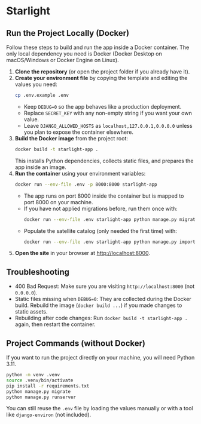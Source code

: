 # Starlight

## Run the Project Locally (Docker)

Follow these steps to build and run the app inside a Docker container. The only local dependency you need is Docker (Docker Desktop on macOS/Windows or Docker Engine on Linux).

1. **Clone the repository** (or open the project folder if you already have it).
2. **Create your environment file** by copying the template and editing the values you need:
   ```bash
   cp .env.example .env
   ```
   - Keep `DEBUG=0` so the app behaves like a production deployment.
   - Replace `SECRET_KEY` with any non-empty string if you want your own value.
   - Leave `DJANGO_ALLOWED_HOSTS` as `localhost,127.0.0.1,0.0.0.0` unless you plan to expose the container elsewhere.
3. **Build the Docker image** from the project root:
   ```bash
   docker build -t starlight-app .
   ```
   This installs Python dependencies, collects static files, and prepares the app inside an image.
4. **Run the container** using your environment variables:
   ```bash
   docker run --env-file .env -p 8000:8000 starlight-app
   ```
   - The app runs on port 8000 inside the container but is mapped to port 8000 on your machine.
   - If you have not applied migrations before, run them once with:
     ```bash
     docker run --env-file .env starlight-app python manage.py migrate
     ```
   - Populate the satellite catalog (only needed the first time) with:
     ```bash
     docker run --env-file .env starlight-app python manage.py import_catalog
     ```
5. **Open the site** in your browser at [http://localhost:8000](http://localhost:8000).

## Troubleshooting

- 400 Bad Request: Make sure you are visiting `http://localhost:8000` (not `0.0.0.0`).
- Static files missing when `DEBUG=0`: They are collected during the Docker build. Rebuild the image (`docker build ...`) if you made changes to static assets.
- Rebuilding after code changes: Run `docker build -t starlight-app .` again, then restart the container.

## Project Commands (without Docker)

If you want to run the project directly on your machine, you will need Python 3.11.

```bash
python -m venv .venv
source .venv/bin/activate
pip install -r requirements.txt
python manage.py migrate
python manage.py runserver
```

You can still reuse the `.env` file by loading the values manually or with a tool like `django-environ` (not included).
